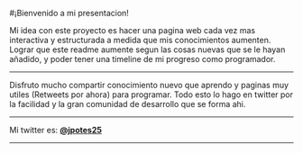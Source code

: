 #¡Bienvenido a mi presentacion!

Mi idea con este proyecto es hacer una pagina web cada vez mas interactiva y estructurada a medida que mis conocimientos aumenten. Lograr que este readme aumente segun las cosas nuevas que se le hayan añadido, y poder tener una timeline de mi progreso como programador.

------------


Disfruto mucho compartir conocimiento nuevo que aprendo y paginas muy utiles (Retweets por ahora) para programar. Todo esto lo hago en twitter por la facilidad y la gran comunidad de desarrollo que se forma ahi.

------------


Mi twitter es: [**@jpotes25**](https://twitter.com/jpotes25 "@jpotes25")

------------